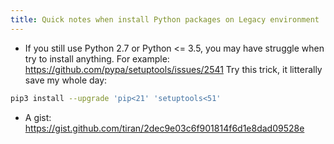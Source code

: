 ```yaml
---
title: Quick notes when install Python packages on Legacy environment
---
```


- If you still use Python 2.7 or Python <= 3.5, you may have struggle when try to install anything. For example: https://github.com/pypa/setuptools/issues/2541 Try this trick, it litterally save my whole day:

```bash
pip3 install --upgrade 'pip<21' 'setuptools<51'
```

- A gist: https://gist.github.com/tiran/2dec9e03c6f901814f6d1e8dad09528e 
